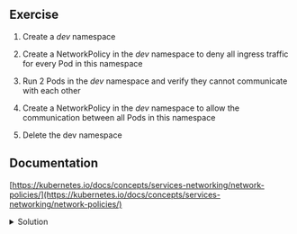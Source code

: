 ## Exercise

1. Create a *dev* namespace

2. Create a NetworkPolicy in the *dev* namespace to deny all ingress traffic for every Pod in this namespace

3. Run 2 Pods in the *dev* namespace and verify they cannot communicate with each other

4. Create a NetworkPolicy in the *dev* namespace to allow the communication between all Pods in this namespace

5. Delete the dev namespace

## Documentation

[https://kubernetes.io/docs/concepts/services-networking/network-policies/](https://kubernetes.io/docs/concepts/services-networking/network-policies/)

<details>
  <summary markdown="span">Solution</summary>

1. Create a *dev* namespace

```
k create ns dev
```

2. Create a NetworkPolicy in the *dev* namespace to deny all ingress traffic for every Pod in this namespace

Creation of NetworkPolicy:

```
cat <<EOF | k -n dev apply -f -
apiVersion: networking.k8s.io/v1
kind: NetworkPolicy
metadata:
  name: default-deny
spec:
  podSelector: {}
  policyTypes:
  - Ingress
EOF
```

3. Run 2 Pods in the *dev* namespace and verify they cannot communicate with each other

Creation of a nginx pod

```
k -n dev run nginx --image=nginx:1.20
```

Get pod's IP

```
POD_IP=$(k get po nginx -n dev -o jsonpath={.status.podIP})
```

Try to reach the nginx Pod from another Pod

```
k -n dev run --rm -ti debug --image=alpine:3.15 --restart=Never -- wget -T 5 ${POD_IP}
...hanging...
```

4. Create a NetworkPolicy in the *dev* namespace to allow the communication between all Pods in this namespace

Creation of a new NetworkPolicy:

```
cat <<EOF | k -n dev apply -f -
apiVersion: networking.k8s.io/v1
kind: NetworkPolicy
metadata:
  name: allow-in-namespace
spec:
  podSelector: {}
  policyTypes:
  - Ingress
  - Egress
  ingress:
  - from:
    - podSelector: {}
  egress:
  - to:
    - podSelector: {}
EOF
```

Checking that the debug pod can now reach the nginx one:

```
k -n dev run --rm -ti debug --image=alpine:3.15 --restart=Never -- wget -T 5 -q -O- ${POD_IP}
If you don't see a command prompt, try pressing enter.
<!DOCTYPE html>
<html>
<head>
<title>Welcome to nginx!</title>
<style>
    body {
        width: 35em;
        margin: 0 auto;
        font-family: Tahoma, Verdana, Arial, sans-serif;
    }
</style>
</head>
<body>
<h1>Welcome to nginx!</h1>
<p>If you see this page, the nginx web server is successfully installed and
working. Further configuration is required.</p>

<p>For online documentation and support please refer to
<a href="http://nginx.org/">nginx.org</a>.<br/>
Commercial support is available at
<a href="http://nginx.com/">nginx.com</a>.</p>

<p><em>Thank you for using nginx.</em></p>
</body>
</html>
```

5. Delete the dev namespace

This will delete the Pod and the NetworkPolicies as well:

```
k delete ns/dev
```
</details>

